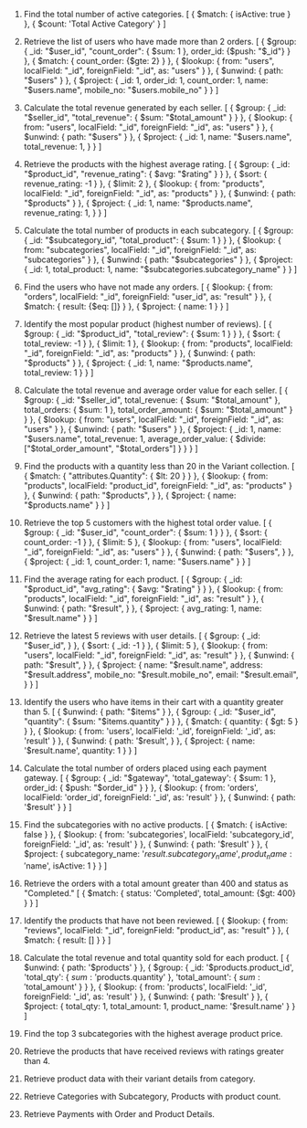 1. Find the total number of active categories.
[
  {
    $match: {
      isActive: true
    }
  },
  {
    $count: 'Total Active Category'
  }
]



2. Retrieve the list of users who have made more than 2 orders.
[
  {
    $group: {
      _id: "$user_id",
      "count_order": {
        $sum: 1
      },
      order_id: {$push: "$_id"}
    }
  },
  {
    $match: {
      count_order: {$gte: 2}
    }
  },
  {
    $lookup: {
      from: "users",
      localField: "_id",
      foreignField: "_id",
      as: "users"
    }
  },
  {
    $unwind: {
      path: "$users"
    }
  },
  {
    $project: {
      _id: 1,
      order_id: 1,
      count_order: 1,
      name: "$users.name",
      mobile_no: "$users.mobile_no"
    }
  }
]



3. Calculate the total revenue generated by each seller.
[
  {
    $group: {
      _id: "$seller_id",
      "total_revenue": {
        $sum: "$total_amount"
      }
    }
  },
  {
    $lookup: {
      from: "users",
      localField: "_id",
      foreignField: "_id",
      as: "users"
    }
  },
  {
    $unwind: {
      path: "$users"
    }
  },
  {
    $project: {
      _id: 1,
      name: "$users.name",
      total_revenue: 1,
    }
  }
]



4. Retrieve the products with the highest average rating.
[
  {
    $group: {
      _id: "$product_id",
      "revenue_rating": {
       $avg: "$rating"
      }
    }
  },
  {
    $sort: {
      revenue_rating: -1
    }
  },
  {
    $limit: 2
  },
  {
    $lookup: {
      from: "products",
      localField: "_id",
      foreignField: "_id",
      as: "products"
    }
  },
  {
    $unwind: {
      path: "$products"
    }
  },
  {
    $project: {
      _id: 1,
      name: "$products.name",
      revenue_rating: 1,
    }
  }
]



5. Calculate the total number of products in each subcategory.
[
  {
    $group: {
      _id: "$subcategory_id",
      "total_product": {
        $sum: 1
      }
    }
  },
  {
    $lookup: {
      from: "subcategories",
      localField: "_id",
      foreignField: "_id",
      as: "subcategories"
    }
  },
  {
    $unwind: {
      path: "$subcategories"
    }
  },
  {
    $project: {
      _id: 1,
      total_product: 1,
      name: "$subcategories.subcategory_name"
    }
  }
]



6. Find the users who have not made any orders.
[
  {
    $lookup: {
      from: "orders",
      localField: "_id",
      foreignField: "user_id",
      as: "result"
    }
  },
  {
    $match: {
     result: {$eq: []}
    }
  },
  {
    $project: {
      name: 1
    }
  }
]



7. Identify the most popular product (highest number of reviews).
[
  {
    $group: {
      _id: "$product_id",
      "total_review": {
        $sum: 1
      }
    }
  },
  {
    $sort: {
      total_review: -1
    }
  },
  {
    $limit: 1
  },
  {
    $lookup: {
      from: "products",
      localField: "_id",
      foreignField: "_id",
      as: "products"
    }
  },
  {
    $unwind: {
      path: "$products"
    }
  },
  {
    $project: {
      _id: 1,
      name: "$products.name",
     total_review: 1
    }
  }
]



8. Calculate the total revenue and average order value for each seller.
[
  {
    $group: {
      _id: "$seller_id",
      total_revenue: {
        $sum: "$total_amount"
      },
      total_orders: {
        $sum: 1
      },
      total_order_amount: {
        $sum: "$total_amount"
      }
    }
  },
  {
    $lookup: {
      from: "users",
      localField: "_id",
      foreignField: "_id",
      as: "users"
    }
  },
  {
    $unwind: {
      path: "$users"
    }
  },
  {
    $project: {
      _id: 1,
      name: "$users.name",
      total_revenue: 1,
      average_order_value: {
        $divide: ["$total_order_amount", "$total_orders"]
      }
    }
  }
]



9. Find the products with a quantity less than 20 in the Variant collection.
[
  {
    $match: {
      "attributes.Quantity": {
        $lt: 20
      }
    }
  },
  {
    $lookup: {
      from: "products",
      localField: "product_id",
      foreignField: "_id",
      as: "products"
    }
  },
  {
    $unwind: {
      path: "$products",
    }
  },
  {
    $project: {
      name: "$products.name"
    }
  }
]




10. Retrieve the top 5 customers with the highest total order value.
[
  {
    $group: {
      _id: "$user_id",
      "count_order": {
        $sum: 1
      }
    }
  },
  {
    $sort: {
      count_order: -1
    }
  },
  {
    $limit: 5
  },
  {
    $lookup: {
      from: "users",
      localField: "_id",
      foreignField: "_id",
      as: "users"
    }
  },
  {
    $unwind: {
      path: "$users",
    }
  },
  {
    $project: {
      _id: 1,
      count_order: 1,
      name: "$users.name"
    }
  }
]



11. Find the average rating for each product.
[
  {
    $group: {
      _id: "$product_id",
      "avg_rating": {
        $avg: "$rating"
      }
    }
  },
  {
    $lookup: {
      from: "products",
      localField: "_id",
      foreignField: "_id",
      as: "result"
    }
  },
  {
    $unwind: {
      path: "$result",
    }
  },
  {
    $project: {
      avg_rating: 1,
      name: "$result.name"
    }
  }
]



12. Retrieve the latest 5 reviews with user details.
[
  {
    $group: {
      _id: "$user_id",
    }
  },
  {
    $sort: {
      _id: -1
    }
  },
  {
    $limit: 5
  },
  {
    $lookup: {
      from: "users",
      localField: "_id",
      foreignField: "_id",
      as: "result"
    }
  },
  {
    $unwind: {
      path: "$result",
    }
  },
  {
    $project: {
      name: "$result.name",
      address: "$result.address",
      mobile_no: "$result.mobile_no",
      email: "$result.email",
    }
  }
]



13. Identify the users who have items in their cart with a quantity greater than 5.
[
  {
    $unwind: {
      path: "$items"
    }
  },
  {
    $group: {
      _id: "$user_id",
      "quantity": {
        $sum: "$items.quantity"
      }
    }
  },
  {
    $match: {
      quantity: {
        $gt: 5
      }
    }
  },
  {
    $lookup: {
      from: 'users',
      localField: '_id',
      foreignField: '_id',
      as: 'result'
    }
  },
  {
    $unwind: {
      path: '$result',
    }
  },
  {
    $project: {
      name: '$result.name',
      quantity: 1
    }
  }
]



14. Calculate the total number of orders placed using each payment gateway.
[
  {
    $group: {
        _id: "$gateway",
       'total_gateway': {
         $sum: 1
       },
      order_id: {
        $push: "$order_id"
      }
    }
  },
  {
    $lookup: {
      from: 'orders',
      localField: 'order_id',
      foreignField: '_id',
      as: 'result'
    }
  },
  {
    $unwind: {
      path: '$result'
    }
  }
]



15. Find the subcategories with no active products.
[
  {
    $match: {
      isActive: false
    }
  },
  {
    $lookup: {
      from: 'subcategories',
      localField: 'subcategory_id',
      foreignField: '_id',
      as: 'result'
    }
  },
  {
    $unwind: {
      path: '$result'
    }
  },
  {
    $project: {
      subcategory_name: '$result.subcategory_name',
      produt_name: '$name',
      isActive: 1
    }
  }
]



16. Retrieve the orders with a total amount greater than 400 and status as "Completed."
[
  {
    $match: {
      status: 'Completed',
      total_amount: {$gt: 400}
    }
  }
]



17. Identify the products that have not been reviewed.
[
  {
    $lookup: {
      from: "reviews",
      localField: "_id",
      foreignField: "product_id",
      as: "result"
    }
  },
  {
    $match: {
      result: []
    }
  }
]



18. Calculate the total revenue and total quantity sold for each product.
[
  {
    $unwind: {
      path: '$products'
    }
  },
  {
    $group: {
      _id: '$products.product_id',
      'total_qty': {
        $sum: '$products.quantity'
      },
      'total_amount': {
        $sum: '$total_amount'
      }
    }
  },
  {
    $lookup: {
      from: 'products',
      localField: '_id',
      foreignField: '_id',
      as: 'result'
    }
  },
  {
    $unwind: {
      path: '$result'
    }
  },
  {
    $project: {
      total_qty: 1,
      total_amount: 1,
      product_name: '$result.name'
    }
  }
]



19. Find the top 3 subcategories with the highest average product price.



20. Retrieve the products that have received reviews with ratings greater than 4.
21. Retrieve product data with their variant details from category.
22. Retrieve Categories with Subcategory, Products with product count.
23. Retrieve Payments with Order and Product Details.